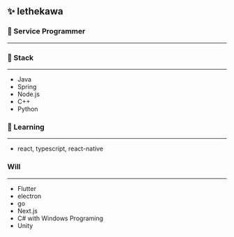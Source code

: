 ✨ lethekawa
---
### 💬 Service Programmer
---
### 🔭 Stack
---
  * Java           
  * Spring         
  * Node.js        
  * C++            
  * Python      
  
### 🌱 Learning
---
  * react, typescript, react-native

### Will
---
  * Flutter
  * electron
  * go
  * Next.js
  * C# with Windows Programing
  * Unity
